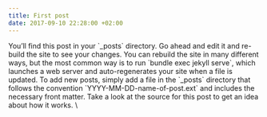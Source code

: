 ```yaml
---
title: First post
date: 2017-09-10 22:28:00 +02:00
---
```


You’ll find this post in your \`_posts\` directory. Go ahead and edit it and re-build the site to see your changes. You can rebuild the site in many different ways, but the most common way is to run \`bundle exec jekyll serve\`, which launches a web server and auto-regenerates your site when a file is updated. To add new posts, simply add a file in the \`_posts\` directory that follows the convention \`YYYY-MM-DD-name-of-post.ext\` and includes the necessary front matter. Take a look at the source for this post to get an idea about how it works. \
